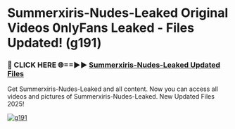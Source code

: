 # Summerxiris-Nudes-Leaked Original Videos 0nlyFans Leaked - Files Updated! (g191)

<h3>🔴 CLICK HERE 🌐==►► <a href="https://tinyurl.com/yc6ubb5a" rel="nofollow">Summerxiris-Nudes-Leaked Updated Files</a></h3>

Get Summerxiris-Nudes-Leaked and all content. Now you can access all videos and pictures of Summerxiris-Nudes-Leaked. New Updated Files 2025!

[![g191](https://i.imgur.com/7eu0CRL.gif)](https://tinyurl.com/yc6ubb5a)
